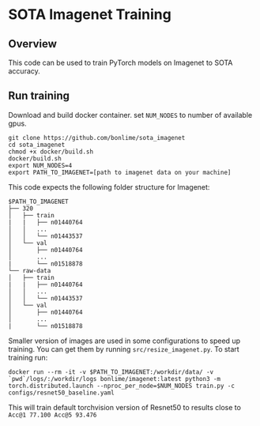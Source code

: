 # SOTA Imagenet Training
## Overview
This code can be used to train PyTorch models on Imagenet to SOTA accuracy. 

## Run training
Download and build docker container. set `NUM_NODES` to number of available gpus. 
```
git clone https://github.com/bonlime/sota_imagenet
cd sota_imagenet
chmod +x docker/build.sh
docker/build.sh
export NUM_NODES=4
export PATH_TO_IMAGENET=[path to imagenet data on your machine]
```
This code expects the following folder structure for Imagenet:
```
$PATH_TO_IMAGENET
├── 320
│   ├── train
|   |   ├── n01440764
│   │   ...
│   │   └── n01443537
│   └── val
│       ├── n01440764
│       ...
|       └── n01518878
└── raw-data
│   ├── train
|   |   ├── n01440764
│   │   ...
│   │   └── n01443537
│   └── val
│       ├── n01440764
│       ...
|       └── n01518878
```
Smaller version of images are used in some configurations to speed up training. You can get them by running `src/resize_imagenet.py`.
To start training run:
```
docker run --rm -it -v $PATH_TO_IMAGENET:/workdir/data/ -v `pwd`/logs/:/workdir/logs bonlime/imagenet:latest python3 -m torch.distributed.launch --nproc_per_node=$NUM_NODES train.py -c configs/resnet50_baseline.yaml
```
This will train default torchvision version of Resnet50 to results close to `Acc@1 77.100 Acc@5 93.476`
